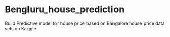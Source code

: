 # Bengluru_house_prediction
Build Predictive model for house price based on Bangalore house price data sets on Kaggle
